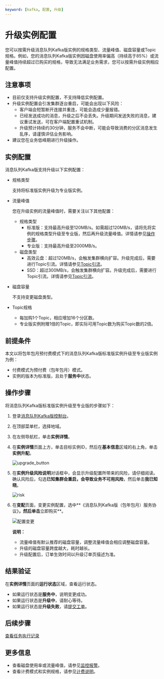 ```yaml
---
keyword: [kafka, 配置, 升级]
---
```


# 升级实例配置

您可以按需升级消息队列Kafka版实例的规格类型、流量峰值、磁盘容量或Topic规格。例如，您的消息队列Kafka版实例因磁盘使用率偏高（持续高于85%）或流量峰值持续超过已购买的规格，导致无法满足业务需求，您可以按需升级实例相应配置。

## 注意事项

-   目前仅支持升级实例配置，不支持降低实例配置。
-   升级实例配置会引发集群逐台重启，可能会出现以下风险：
    -   客户端会短暂断开连接并重连，可能会造成少量报错。
    -   已经发送成功的消息，升级之后不会丢失。升级期间发送失败的消息，建议重试发送，可在客户端配置重试机制。
    -   升级预计持续约30分钟，服务不会中断，可能会导致消费的分区消息发生乱序，请谨慎评估业务影响。
-   建议您在业务低峰期进行升级操作。

## 实例配置

消息队列Kafka版支持升级以下实例配置：

-   规格类型

    支持将标准版实例升级为专业版实例。

-   流量峰值

    您在升级实例的流量峰值时，需要关注以下其他配置：

    -   规格类型
        -   标准版：支持最高升级至120MB/s。如需超过120MB/s，请将先将实例的规格类型升级至专业版，然后再升级流量峰值。详情请参见[操作步骤](#section_qxf_mp2_kpn)。
        -   专业版：支持最高升级至2000MB/s。
    -   磁盘类型
        -   高效云盘：超过120MB/s，会触发集群横向扩容。升级完成后，需要进行Topic引流。详情请参见[Topic引流](/intl.zh-CN/用户指南/实例/Topic引流.md)。
        -   SSD：超过300MB/s，会触发集群横向扩容。升级完成后，需要进行Topic引流。详情请参见[Topic引流](/intl.zh-CN/用户指南/实例/Topic引流.md)。
-   磁盘容量

    不支持变更磁盘类型。

-   Topic规格
    -   每加购1个Topic，相应增加16个分区数。
    -   专业版实例附赠1倍的Topic，即实际可用Topic数为购买Topic数的2倍。

## 前提条件

本文以将包年包月预付费模式下的消息队列Kafka版标准版实例升级至专业版实例为例：

-   付费模式为预付费（包年包月）模式。
-   实例的版本为标准版，且处于**服务中**状态。

## 操作步骤

将消息队列Kafka版标准版实例升级至专业版的步骤如下：

1.  登录[消息队列Kafka版控制台](http://kafka.console.aliyun.com)。
2.  在顶部菜单栏，选择地域。
3.  在左侧导航栏，单击**实例详情**。
4.  在**实例详情**页面上方，单击目标实例ID，然后在**基本信息**区域的右上角，单击**实例升配**。

    ![upgrade_button](https://static-aliyun-doc.oss-cn-hangzhou.aliyuncs.com/assets/img/zh-CN/5406119951/p120930.png)

5.  在**实例升级风险说明**对话框中，会显示升级配置所带来的风险，请仔细阅读。确认风险后，勾选**已知集群会重启，会导致业务不可用风险**，然后单击**我已知晓**。

    ![risk](https://static-aliyun-doc.oss-cn-hangzhou.aliyuncs.com/assets/img/zh-CN/5406119951/p120931.png)

6.  在**变配**页面，变更实例配置，选中**《消息队列Kafka版（包年包月）服务协议》**，然后单击**立即购买**。

    ![配置变更](https://static-aliyun-doc.oss-cn-hangzhou.aliyuncs.com/assets/img/zh-CN/5406119951/p93965.png)

    **说明：**

    -   流量峰值有默认推荐的磁盘容量，调整流量峰值会相应调整磁盘容量。
    -   升级的磁盘容量跨度越大，耗时越长。
    -   升级配置后，订单生效时间以升级订单页描述为准。

## 结果验证

在**实例详情**页面的**运行状态**区域，查看运行状态。

-   如果运行状态是**服务中**，说明变更成功。
-   如果运行状态是**升级中**，请耐心等待。
-   如果运行状态是**升级失败**，请[提交工单](https://workorder-intl.console.aliyun.com/?spm=5176.2020520001.nav-right.dticket.3a774bd36auiRh#/ticket/createIndex)。

## 后续步骤

[查看任务执行记录](/intl.zh-CN/用户指南/实例/查看任务执行记录.md)

## 更多信息

-   查看磁盘使用率或流量峰值，请参见[监控报警](/intl.zh-CN/用户指南/监控报警/监控报警.md)。
-   查看计费模式和实例规格，请参见[计费说明](/intl.zh-CN/产品定价/计费说明.md)。

